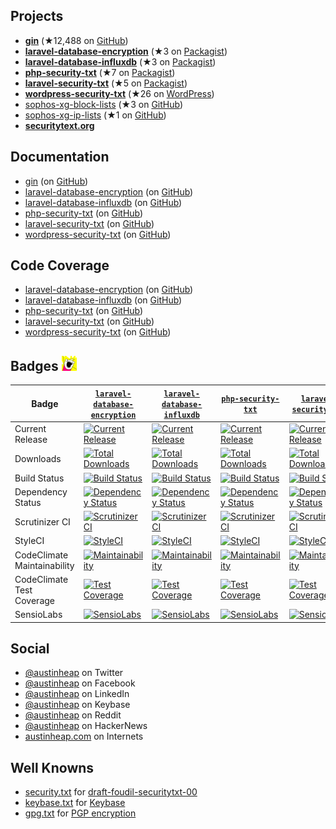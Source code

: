 ## Projects

- [**gin**](https://github.com/gin-gonic/gin) (★12,488 on [GitHub](https://github.com/gin-gonic/gin/stargazers))
- [**laravel-database-encryption**](https://github.com/austinheap/laravel-database-encryption) (★3 on [Packagist](https://packagist.org/packages/austinheap/laravel-database-encryption))
- [**laravel-database-influxdb**](https://github.com/austinheap/laravel-database-influxdb) (★3 on [Packagist](https://packagist.org/packages/austinheap/laravel-database-influxdb))
- [**php-security-txt**](https://github.com/austinheap/php-security-txt) (★7 on [Packagist](https://packagist.org/packages/austinheap/php-security-txt))
- [**laravel-security-txt**](https://github.com/austinheap/laravel-security-txt) (★5 on [Packagist](https://packagist.org/packages/austinheap/laravel-security-txt))
- [**wordpress-security-txt**](https://github.com/austinheap/wordpress-security-txt) (★26 on [WordPress](https://wordpress.org/plugins/wp-security-txt/))
- [sophos-xg-block-lists](https://github.com/austinheap/sophos-xg-block-lists) (★3 on [GitHub](https://github.com/austinheap/sophos-xg-block-lists/stargazers))
- [sophos-xg-ip-lists](https://github.com/austinheap/sophos-xg-ip-lists) (★1 on [GitHub](https://github.com/austinheap/sophos-xg-ip-lists/stargazers))
- [**securitytext.org**](https://securitytext.org/)

## Documentation

- [gin](https://godoc.org/github.com/gin-gonic/gin) (on [GitHub](https://github.com/gin-gonic/gin/tree/gh-pages))
- [laravel-database-encryption](laravel-database-encryption) (on [GitHub](https://github.com/austinheap/laravel-database-encryption/tree/master/docs))
- [laravel-database-influxdb](laravel-database-influxdb) (on [GitHub](https://github.com/austinheap/laravel-database-influxdb/tree/master/docs))
- [php-security-txt](php-security-txt) (on [GitHub](https://github.com/austinheap/php-security-txt/tree/master/docs))
- [laravel-security-txt](laravel-security-txt) (on [GitHub](https://github.com/austinheap/laravel-security-txt/tree/master/docs))
- [wordpress-security-txt](wordpress-security-txt) (on [GitHub](https://github.com/austinheap/wordpress-security-txt/tree/master/docs))

## Code Coverage

- [laravel-database-encryption](laravel-database-encryption/coverage) (on [GitHub](https://github.com/austinheap/laravel-database-encryption/tree/master/docs/coverage))
- [laravel-database-influxdb](laravel-database-influxdb/coverage) (on [GitHub](https://github.com/austinheap/laravel-database-influxdb/tree/master/docs/coverage))
- [php-security-txt](php-security-txt/coverage) (on [GitHub](https://github.com/austinheap/php-security-txt/tree/master/docs/coverage))
- [laravel-security-txt](laravel-security-txt/coverage) (on [GitHub](https://github.com/austinheap/laravel-security-txt/tree/master/docs/coverage))
- [wordpress-security-txt](wordpress-security-txt/coverage) (on [GitHub](https://github.com/austinheap/wordpress-security-txt/tree/master/docs/coverage))

## Badges ![All the badges!](images/all-the-things_24x24.png?raw=true)

| Badge                       | [`laravel-database-encryption`](https://github.com/austinheap/laravel-database-encryption/tree/master)                                                                                           | [`laravel-database-influxdb`](https://github.com/austinheap/laravel-database-influxdb/tree/master)                                                                                           | [`php-security-txt`](https://github.com/austinheap/php-security-txt/tree/master)                                                                                                     | [`laravel-security-txt`](https://github.com/austinheap/laravel-security-txt/tree/master)                                                                                             | [`wordpress-security-txt`](https://github.com/austinheap/wordpress-security-txt/tree/master)                                                                                                                   |
|-----------------------------|--------------------------------------------------------------------------------------------------------------------------------------------------------------------------------------------------|----------------------------------------------------------------------------------------------------------------------------------------------------------------------------------------------|--------------------------------------------------------------------------------------------------------------------------------------------------------------------------------------|--------------------------------------------------------------------------------------------------------------------------------------------------------------------------------------|----------------------------------------------------------------------------------------------------------------------------------------------------------------------------------------------------------------|
| Current Release             | [![Current Release](https://img.shields.io/github/release/austinheap/laravel-database-encryption.svg)](https://github.com/austinheap/laravel-database-encryption/releases)                       | [![Current Release](https://img.shields.io/github/release/austinheap/laravel-database-influxdb.svg)](https://github.com/austinheap/laravel-database-influxdb/releases)                       | [![Current Release](https://img.shields.io/github/release/austinheap/php-security-txt.svg)](https://github.com/austinheap/php-security-txt/releases)                                 | [![Current Release](https://img.shields.io/github/release/austinheap/laravel-security-txt.svg)](https://github.com/austinheap/laravel-security-txt/releases)                         | [![Current Release](https://img.shields.io/github/release/austinheap/wordpress-security-txt.svg)](https://github.com/austinheap/wordpress-security-txt/releases)                                               |
| Downloads                   | [![Total Downloads](https://img.shields.io/packagist/dt/austinheap/laravel-database-encryption.svg)](https://packagist.org/packages/austinheap/laravel-database-encryption)                      | [![Total Downloads](https://img.shields.io/packagist/dt/austinheap/laravel-database-influxdb.svg)](https://packagist.org/packages/austinheap/laravel-database-influxdb)                      | [![Total Downloads](https://img.shields.io/packagist/dt/austinheap/php-security-txt.svg)](https://packagist.org/packages/austinheap/php-security-txt)                                | [![Total Downloads](https://img.shields.io/packagist/dt/austinheap/laravel-security-txt.svg)](https://packagist.org/packages/austinheap/laravel-security-txt)                        | [![Total Downloads](https://img.shields.io/wordpress/plugin/dt/wp-security-txt.svg)](https://wordpress.org/plugins/wp-security-txt/)                                                                           |
| Build Status                | [![Build Status](https://travis-ci.org/austinheap/laravel-database-encryption.svg?branch=master)](https://travis-ci.org/austinheap/laravel-database-encryption)                                  | [![Build Status](https://travis-ci.org/austinheap/laravel-database-influxdb.svg?branch=master)](https://travis-ci.org/austinheap/laravel-database-influxdb)                                  | [![Build Status](https://travis-ci.org/austinheap/php-security-txt.svg?branch=master)](https://travis-ci.org/austinheap/php-security-txt)                                            | [![Build Status](https://travis-ci.org/austinheap/laravel-security-txt.svg?branch=master)](https://travis-ci.org/austinheap/laravel-security-txt)                                    | [![Build Status](https://travis-ci.org/austinheap/wordpress-security-txt.svg?branch=master)](https://travis-ci.org/austinheap/wordpress-security-txt)                                                          |
| Dependency Status           | [![Dependency Status](https://gemnasium.com/badges/github.com/austinheap/laravel-database-encryption.svg)](https://gemnasium.com/github.com/austinheap/laravel-database-encryption)              | [![Dependency Status](https://gemnasium.com/badges/github.com/austinheap/laravel-database-influxdb.svg)](https://gemnasium.com/github.com/austinheap/laravel-database-influxdb)              | [![Dependency Status](https://gemnasium.com/badges/github.com/austinheap/php-security-txt.svg)](https://gemnasium.com/github.com/austinheap/php-security-txt)                        | [![Dependency Status](https://gemnasium.com/badges/github.com/austinheap/laravel-security-txt.svg)](https://gemnasium.com/github.com/austinheap/laravel-security-txt)                | [![Dependency Status](https://gemnasium.com/badges/github.com/austinheap/wordpress-security-txt.svg)](https://gemnasium.com/github.com/austinheap/wordpress-security-txt)                                      |
| Scrutinizer CI              | [![Scrutinizer CI](https://scrutinizer-ci.com/g/austinheap/laravel-database-encryption/badges/quality-score.png?b=master)](https://scrutinizer-ci.com/g/austinheap/laravel-database-encryption/) | [![Scrutinizer CI](https://scrutinizer-ci.com/g/austinheap/laravel-database-influxdb/badges/quality-score.png?b=master)](https://scrutinizer-ci.com/g/austinheap/laravel-database-influxdb/) | [![Scrutinizer CI](https://scrutinizer-ci.com/g/austinheap/php-security-txt/badges/quality-score.png?b=master)](https://scrutinizer-ci.com/g/austinheap/php-security-txt/)           | [![Scrutinizer CI](https://scrutinizer-ci.com/g/austinheap/laravel-security-txt/badges/quality-score.png?b=master)](https://scrutinizer-ci.com/g/austinheap/laravel-security-txt/)   | [![Scrutinizer Code Quality](https://scrutinizer-ci.com/g/austinheap/wordpress-security-txt/badges/quality-score.png?b=master)](https://scrutinizer-ci.com/g/austinheap/wordpress-security-txt/?branch=master) |
| StyleCI                     | [![StyleCI](https://styleci.io/repos/113929569/shield?branch=master)](https://styleci.io/repos/113929569)                                                                                        | [![StyleCI](https://styleci.io/repos/110926889/shield?branch=master)](https://styleci.io/repos/110926889)                                                                                    | [![StyleCI](https://styleci.io/repos/108443771/shield?branch=master)](https://styleci.io/repos/108443771)                                                                            | [![StyleCI](https://styleci.io/repos/106077909/shield?branch=master)](https://styleci.io/repos/106077909)                                                                            | [![StyleCI](https://styleci.io/repos/111479243/shield?branch=master)](https://styleci.io/repos/111479243)                                                                                                      |
| CodeClimate Maintainability | [![Maintainability](https://api.codeclimate.com/v1/badges/a63deda99383852c739b/maintainability)](https://codeclimate.com/github/austinheap/laravel-database-encryption/maintainability)          | [![Maintainability](https://api.codeclimate.com/v1/badges/b88fde39b479c53d0df4/maintainability)](https://codeclimate.com/github/austinheap/laravel-database-influxdb/maintainability)        | [![Maintainability](https://api.codeclimate.com/v1/badges/9bf8799e6e3a0209c318/maintainability)](https://codeclimate.com/github/austinheap/php-security-txt/maintainability)         | [![Maintainability](https://api.codeclimate.com/v1/badges/ca1e10510f778f520bb5/maintainability)](https://codeclimate.com/github/austinheap/laravel-security-txt/maintainability)     | [![Maintainability](https://api.codeclimate.com/v1/badges/0de909dca20d2670d774/maintainability)](https://codeclimate.com/github/austinheap/wordpress-security-txt/maintainability)                             |
| CodeClimate Test Coverage   | [![Test Coverage](https://api.codeclimate.com/v1/badges/a63deda99383852c739b/test_coverage)](https://codeclimate.com/github/austinheap/laravel-database-encryption/test_coverage)                | [![Test Coverage](https://api.codeclimate.com/v1/badges/b88fde39b479c53d0df4/test_coverage)](https://codeclimate.com/github/austinheap/laravel-database-influxdb/test_coverage)              | [![Test Coverage](https://api.codeclimate.com/v1/badges/9bf8799e6e3a0209c318/test_coverage)](https://codeclimate.com/github/austinheap/php-security-txt/test_coverage)               | [![Test Coverage](https://api.codeclimate.com/v1/badges/ca1e10510f778f520bb5/test_coverage)](https://codeclimate.com/github/austinheap/laravel-security-txt/test_coverage)           | [![Test Coverage](https://api.codeclimate.com/v1/badges/0de909dca20d2670d774/test_coverage)](https://codeclimate.com/github/austinheap/wordpress-security-txt/test_coverage)                                   |
| SensioLabs                  | [![SensioLabs](https://insight.sensiolabs.com/projects/68d37423-9a70-4f84-bfd8-b4e88ac94c1d/mini.png)](https://insight.sensiolabs.com/projects/68d37423-9a70-4f84-bfd8-b4e88ac94c1d)             | [![SensioLabs](https://insight.sensiolabs.com/projects/dc020687-c653-42f0-b006-79d5c7742fb0/mini.png)](https://insight.sensiolabs.com/projects/dc020687-c653-42f0-b006-79d5c7742fb0)         | [![SensioLabs](https://insight.sensiolabs.com/projects/1edfb22e-593b-43b1-88cd-98965541a2cc/mini.png)](https://insight.sensiolabs.com/projects/1edfb22e-593b-43b1-88cd-98965541a2cc) | [![SensioLabs](https://insight.sensiolabs.com/projects/9fe66b91-58ad-4bc3-9ec9-37b396bb4837/mini.png)](https://insight.sensiolabs.com/projects/9fe66b91-58ad-4bc3-9ec9-37b396bb4837) | [![SensioLabs](https://insight.sensiolabs.com/projects/5d9ed5a0-dbd0-45be-a92c-6d827483e742/mini.png)](https://insight.sensiolabs.com/projects/5d9ed5a0-dbd0-45be-a92c-6d827483e742)                           |

## Social

- [@austinheap](https://twitter.com/austinheap) on Twitter
- [@austinheap](https://facebook.com/austinheap) on Facebook
- [@austinheap](https://www.linkedin.com/in/austinheap/) on LinkedIn
- [@austinheap](https://keybase.io/austinheap) on Keybase
- [@austinheap](https://reddit.com/user/austinheap) on Reddit
- [@austinheap](https://news.ycombinator.com/user?id=austinheap) on HackerNews
- [austinheap.com](https://austinheap.com/) on Internets

## Well Knowns

- [security.txt](/.well-known/security.txt) for [draft-foudil-securitytxt-00](https://tools.ietf.org/html/draft-foudil-securitytxt-00)
- [keybase.txt](/.well-known/keybase.txt) for [Keybase](https://keybase.io/austinheap)
- [gpg.txt](/.well-known/gpg.txt) for [PGP encryption](https://en.wikipedia.org/wiki/Pretty_Good_Privacy)
